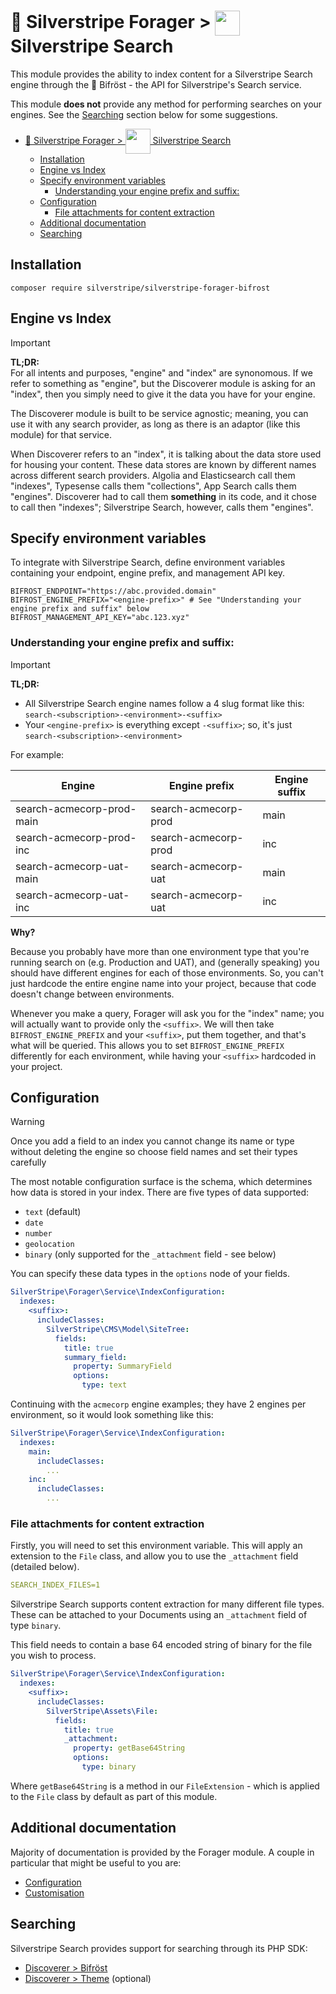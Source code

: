 # 🧺 Silverstripe Forager > <img src="https://www.silverstripe.com/favicon.ico" style="height:40px; vertical-align:middle"/> Silverstripe Search

This module provides the ability to index content for a Silverstripe Search engine through the 🌈 Bifröst - the API for
Silverstripe's Search service.

This module **does not** provide any method for performing searches on your engines. See the [Searching](#searching)
section below for some suggestions.

<!-- TOC -->
* [🧺 Silverstripe Forager > <img src="https://www.silverstripe.com/favicon.ico" style="height:40px; vertical-align:middle"/> Silverstripe Search](#-silverstripe-forager--img-srchttpswwwsilverstripecomfaviconico-styleheight40px-vertical-alignmiddle-silverstripe-search)
  * [Installation](#installation)
  * [Engine vs Index](#engine-vs-index)
  * [Specify environment variables](#specify-environment-variables)
    * [Understanding your engine prefix and suffix:](#understanding-your-engine-prefix-and-suffix)
  * [Configuration](#configuration)
    * [File attachments for content extraction](#file-attachments-for-content-extraction)
  * [Additional documentation](#additional-documentation)
  * [Searching](#searching)
<!-- TOC -->

## Installation

```shell
composer require silverstripe/silverstripe-forager-bifrost
```

## Engine vs Index

> [!IMPORTANT]
> **TL;DR:**\
> For all intents and purposes, "engine" and "index" are synonomous. If we refer to something as "engine", but the Discoverer module is asking for an "index", then you simply need to give it the data you have for your engine.

The Discoverer module is built to be service agnostic; meaning, you can use it with any search provider, as long as
there is an adaptor (like this module) for that service.

When Discoverer refers to an "index", it is talking about the data store used for housing your content. These data
stores are known by different names across different search providers. Algolia and Elasticsearch call them "indexes",
Typesense calls them "collections", App Search calls them "engines". Discoverer had to call them **something** in its
code, and it chose to call then "indexes"; Silverstripe Search, however, calls them "engines".

## Specify environment variables

To integrate with Silverstripe Search, define environment variables containing your endpoint, engine prefix, and
management API key.

```
BIFROST_ENDPOINT="https://abc.provided.domain"
BIFROST_ENGINE_PREFIX="<engine-prefix>" # See "Understanding your engine prefix and suffix" below
BIFROST_MANAGEMENT_API_KEY="abc.123.xyz"
```

### Understanding your engine prefix and suffix:

> [!IMPORTANT]
> **TL;DR:**
> - All Silverstripe Search engine names follow a 4 slug format like this: `search-<subscription>-<environment>-<suffix>`
> - Your `<engine-prefix>` is everything except `-<suffix>`; so, it's just `search-<subscription>-<environment>`

For example:

| Engine                    | Engine prefix        | Engine suffix |
|---------------------------|----------------------|---------------|
| search-acmecorp-prod-main | search-acmecorp-prod | main          |
| search-acmecorp-prod-inc  | search-acmecorp-prod | inc           |
| search-acmecorp-uat-main  | search-acmecorp-uat  | main          |
| search-acmecorp-uat-inc   | search-acmecorp-uat  | inc           |

**Why?**

Because you probably have more than one environment type that you're running search on (e.g. Production and UAT), and
(generally speaking) you should have different engines for each of those environments. So, you can't just hardcode
the entire engine name into your project, because that code doesn't change between environments.

Whenever you make a query, Forager will ask you for the "index" name; you will actually want to provide only the
`<suffix>`. We will then take `BIFROST_ENGINE_PREFIX` and your `<suffix>`, put them together, and that's what will be
queried. This allows you to set `BIFROST_ENGINE_PREFIX` differently for each environment, while having your `<suffix>`
hardcoded in your project.

## Configuration

> [!WARNING]
> Once you add a field to an index you cannot change its name or type without deleting the engine so choose field names and set their types carefully

The most notable configuration surface is the schema, which determines how data is stored in your index. There are five
types of data supported:

* `text` (default)
* `date`
* `number`
* `geolocation`
* `binary` (only supported for the `_attachment` field - see below)

You can specify these data types in the `options` node of your fields.

```yaml
SilverStripe\Forager\Service\IndexConfiguration:
  indexes:
    <suffix>:
      includeClasses:
        SilverStripe\CMS\Model\SiteTree:
          fields:
            title: true
            summary_field:
              property: SummaryField
              options:
                type: text
```

Continuing with the `acmecorp` engine examples; they have 2 engines per environment, so it would look something like
this:

```yaml
SilverStripe\Forager\Service\IndexConfiguration:
  indexes:
    main:
      includeClasses:
        ...
    inc:
      includeClasses:
        ...
```

### File attachments for content extraction

Firstly, you will need to set this environment variable. This will apply an extension to the `File` class, and allow
you to use the `_attachment` field (detailed below).

```yaml
SEARCH_INDEX_FILES=1
```

Silverstripe Search supports content extraction for many different file types. These can be attached to your Documents
using an `_attachment` field of type `binary`.

This field needs to contain a base 64 encoded string of binary for the file you wish to process.

```yaml
SilverStripe\Forager\Service\IndexConfiguration:
  indexes:
    <suffix>:
      includeClasses:
        SilverStripe\Assets\File:
          fields:
            title: true
            _attachment:
              property: getBase64String
              options:
                type: binary
```

Where `getBase64String` is a method in our `FileExtension` - which is applied to the `File` class by default as part
of this module.

## Additional documentation

Majority of documentation is provided by the Forager module. A couple in particular that might be useful to you are:

* [Configuration](https://github.com/silverstripe/silverstripe-search-service/blob/2/docs/en/configuration.md)
* [Customisation](https://github.com/silverstripe/silverstripe-search-service/blob/2/docs/en/customising.md)

## Searching

Silverstripe Search provides support for searching through its PHP SDK:

* [Discoverer > Bifröst](https://github.com/silverstripeltd/silverstripe-discoverer-bifrost)
* [Discoverer > Theme](https://github.com/silverstripeltd/silverstripe-discoverer-theme) (optional)
